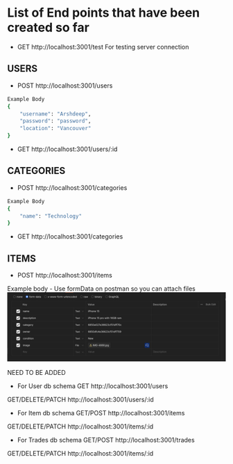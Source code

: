 # List of End points that have been created so far

- GET http://localhost:3001/test
For testing server connection

## USERS
- POST http://localhost:3001/users
```bash
Example Body
{
    "username": "Arshdeep",
    "password": "password",
    "location": "Vancouver"
}
```

- GET http://localhost:3001/users/:id


## CATEGORIES
- POST http://localhost:3001/categories
```bash
Example Body
{
    "name": "Technology"
}
```

- GET http://localhost:3001/categories

## ITEMS 

- POST http://localhost:3001/items

Example body - Use formData on postman so you can attach files
![Body](./assets/createItem.png)

NEED TO BE ADDED

- For User db schema
GET http://localhost:3001/users

GET/DELETE/PATCH http://localhost:3001/users/:id

- For Item db schema
GET/POST http://localhost:3001/items

GET/DELETE/PATCH http://localhost:3001/items/:id

- For Trades db schema
GET/POST http://localhost:3001/trades

GET/DELETE/PATCH http://localhost:3001/items/:id